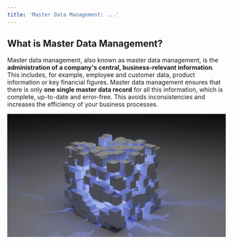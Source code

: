 ```yaml
---
title: 'Master Data Management: ...'
---
```


## What is Master Data Management?

Master data management, also known as master data management, is the **administration of a company's central, business-relevant information**. This includes, for example, employee and customer data, product information or key financial figures. Master data management ensures that there is only **one single master data record** for all this information, which is complete, up-to-date and error-free. This avoids inconsistencies and increases the efficiency of your business processes.

![Central master data management prevents data silos](Master-Data-Management.jpg)